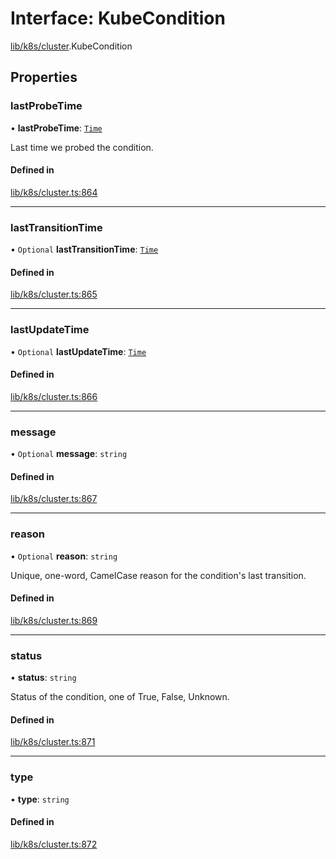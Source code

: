 # Interface: KubeCondition

[lib/k8s/cluster](../modules/lib_k8s_cluster.md).KubeCondition

## Properties

### lastProbeTime

• **lastProbeTime**: [`Time`](../modules/lib_k8s_cluster.md#time)

Last time we probed the condition.

#### Defined in

[lib/k8s/cluster.ts:864](https://github.com/headlamp-k8s/headlamp/blob/65bfc11e/frontend/src/lib/k8s/cluster.ts#L864)

___

### lastTransitionTime

• `Optional` **lastTransitionTime**: [`Time`](../modules/lib_k8s_cluster.md#time)

#### Defined in

[lib/k8s/cluster.ts:865](https://github.com/headlamp-k8s/headlamp/blob/65bfc11e/frontend/src/lib/k8s/cluster.ts#L865)

___

### lastUpdateTime

• `Optional` **lastUpdateTime**: [`Time`](../modules/lib_k8s_cluster.md#time)

#### Defined in

[lib/k8s/cluster.ts:866](https://github.com/headlamp-k8s/headlamp/blob/65bfc11e/frontend/src/lib/k8s/cluster.ts#L866)

___

### message

• `Optional` **message**: `string`

#### Defined in

[lib/k8s/cluster.ts:867](https://github.com/headlamp-k8s/headlamp/blob/65bfc11e/frontend/src/lib/k8s/cluster.ts#L867)

___

### reason

• `Optional` **reason**: `string`

Unique, one-word, CamelCase reason for the condition's last transition.

#### Defined in

[lib/k8s/cluster.ts:869](https://github.com/headlamp-k8s/headlamp/blob/65bfc11e/frontend/src/lib/k8s/cluster.ts#L869)

___

### status

• **status**: `string`

Status of the condition, one of True, False, Unknown.

#### Defined in

[lib/k8s/cluster.ts:871](https://github.com/headlamp-k8s/headlamp/blob/65bfc11e/frontend/src/lib/k8s/cluster.ts#L871)

___

### type

• **type**: `string`

#### Defined in

[lib/k8s/cluster.ts:872](https://github.com/headlamp-k8s/headlamp/blob/65bfc11e/frontend/src/lib/k8s/cluster.ts#L872)
